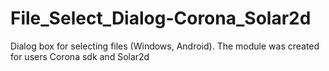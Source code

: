 # File_Select_Dialog-Corona_Solar2d
Dialog box for selecting files (Windows, Android). The module was created for users Corona sdk and Solar2d
